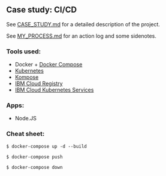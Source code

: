 ## Case study: CI/CD

See [CASE_STUDY.md](CASE_STUDY.md) for a detailed description of the project.

See [MY_PROCESS.md](MY_PROCESS.md) for an action log and some sidenotes.


### Tools used:

- Docker + [Docker Compose](https://docs.docker.com/get-started/08_using_compose/)
- [Kubernetes](https://kubernetes.io/)
- [Kompose](https://kompose.io/)
- [IBM Cloud Registry](https://cloud.ibm.com/docs/Registry)
- [IBM Cloud Kubernetes Services](https://cloud.ibm.com/docs/containers)

### Apps:

- Node.JS

### Cheat sheet:
`$ docker-compose up -d --build`

`$ docker-compose push`

`$ docker-compose down`